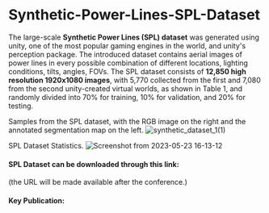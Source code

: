 # Synthetic-Power-Lines-SPL-Dataset
The large-scale **Synthetic Power Lines (SPL) dataset** was generated using unity, one of the most popular gaming engines in the world, and unity's perception package. The introduced dataset contains aerial images of power lines in every possible combination of different locations, lighting conditions, tilts, angles, FOVs. The SPL dataset consists of **12,850 high resolution 1920x1080 images**, with 5,770 collected from the first and 7,080 from the second unity-created virtual worlds, as shown in Table 1, and randomly divided into 70% for training, 10% for validation, and 20% for testing.

Samples from the SPL dataset, with the RGB image on the right and the annotated segmentation map on the left.
![synthetic_dataset_1(1)](https://github.com/george-kalitsios/Synthetic-Power-Lines-SPL-Dataset/assets/56552010/0b61adb5-1be9-4c8a-b4b5-cc6ea92ebd7e)

SPL Dataset Statistics.
![Screenshot from 2023-05-23 16-13-12](https://github.com/george-kalitsios/Synthetic-Power-Lines-SPL-Dataset/assets/56552010/c644a19f-5678-4a7a-a85f-bac63fe1e2b0)


#### **SPL Dataset** can be downloaded through this link: 

(the URL will be made available after the conference.)
<!-- https://aristotleuniversity-my.sharepoint.com/personal/dpsarras_office365_auth_gr/_layouts/15/onedrive.aspx?id=%2Fpersonal%2Fdpsarras_office365_auth_gr%2FDocuments%2FShared_Folder&ga=1 -->
#### Key Publication:
